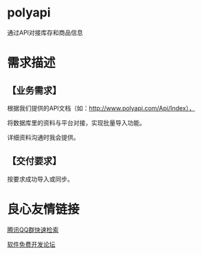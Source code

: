 # polyapi

通过API对接库存和商品信息  

# 需求描述

## 【业务需求】

根据我们提供的API文档（如：http://www.polyapi.com/Api/Index），  

将数据库里的资料与平台对接，实现批量导入功能。  

详细资料沟通时我会提供。  

## 【交付要求】

按要求成功导入或同步。  


 # 良心友情链接

[腾讯QQ群快速检索](http://u.720life.cn/s/8cf73f7c)

[软件免费开发论坛](http://u.720life.cn/s/bbb01dc0)